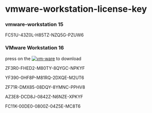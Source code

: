 # vmware-workstation-license-key

### vmware-workstation 15

FC51U-43Z0L-H85TZ-NZQ5G-PZUW6

### VMware Workstation 16

press  on the  [![vm-ware](https://img.icons8.com/color/50/000000/old-vmware-logo.png)](https://www.vmware.com/mena/products/workstation-pro/workstation-pro-evaluation.html) to download

ZF3R0-FHED2-M80TY-8QYGC-NPKYF

YF390-0HF8P-M81RQ-2DXQE-M2UT6

ZF71R-DMX85-08DQY-8YMNC-PPHV8

AZ3E8-DCD8J-0842Z-N6NZE-XPKYF

FC11K-00DE0-0800Z-04Z5E-MC8T6
